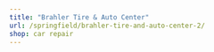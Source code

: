 ```yaml
---
title: "Brahler Tire & Auto Center"
url: /springfield/brahler-tire-and-auto-center-2/
shop: car repair
---
```

